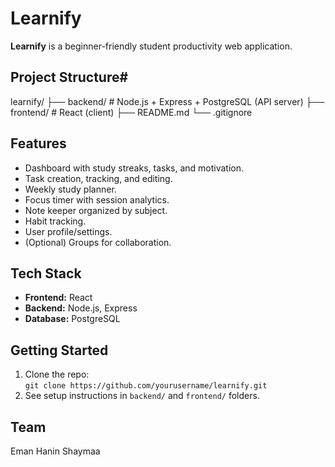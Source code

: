 # Learnify

**Learnify** is a beginner-friendly student productivity web application.

## Project Structure#
learnify/
├── backend/ # Node.js + Express + PostgreSQL (API server)
├── frontend/ # React (client)
├── README.md
└── .gitignore

## Features

- Dashboard with study streaks, tasks, and motivation.
- Task creation, tracking, and editing.
- Weekly study planner.
- Focus timer with session analytics.
- Note keeper organized by subject.
- Habit tracking.
- User profile/settings.
- (Optional) Groups for collaboration.

## Tech Stack

- **Frontend:** React
- **Backend:** Node.js, Express
- **Database:** PostgreSQL

## Getting Started

1. Clone the repo:  
   `git clone https://github.com/yourusername/learnify.git`
2. See setup instructions in `backend/` and `frontend/` folders.

## Team
Eman 
Hanin
Shaymaa
